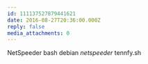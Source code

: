 ```yaml
---
id: 111137527879441621
date: 2016-08-27T20:36:00.000Z
reply: false
media_attachments: 0
---
```


NetSpeeder bash debian _netspeeder_ tennfy.sh ​​​​

